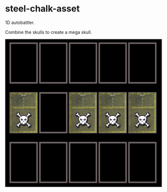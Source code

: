 # steel-chalk-asset

1D autobattler.

Combine the skulls to create a mega skull.

![skull](skull.png)